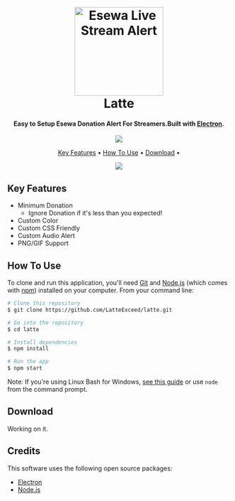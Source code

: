 
<h1 align="center">
  <br>
  <a href="https://github.com/LatteExceed/latte"><img src="https://i.ibb.co/yRqYxT8/ed60709b-bf13-4063-a2ac-08d2c91ac6bc-200x200.png" alt="Esewa Live Stream Alert" width="200"></a>
  <br>
  Latte
  <br>
</h1>

<h4 align="center">Easy to Setup Esewa Donation Alert For Streamers.Built with <a href="http://electron.atom.io" target="_blank">Electron</a>.</h4>

<p align="center">
 
  <a href="https://discord.gg/tvdf5sjQhM">
    <img src="https://camo.githubusercontent.com/673cd3a24fdf6d2d8756b36454770c9e6f853a4e0b972a1c2003ac3041635424/68747470733a2f2f696d672e736869656c64732e696f2f62616467652f446973636f72642d626c75653f7374796c653d666f722d7468652d6261646765">
  </a>
</p>

<p align="center">
  <a href="#key-features">Key Features</a> •
  <a href="#how-to-use">How To Use</a> •
  <a href="#download">Download</a> •
</p>
<p align="center">
  <img src="https://i.ibb.co/XCpNsYk/image.png">
</p>


## Key Features

* Minimum Donation 
  - Ignore Donation if it's less than you expected!
* Custom Color 
* Custom CSS Friendly
* Custom Audio Alert
* PNG/GIF Support

## How To Use

To clone and run this application, you'll need [Git](https://git-scm.com) and [Node.js](https://nodejs.org/en/download/) (which comes with [npm](http://npmjs.com)) installed on your computer. From your command line:

```bash
# Clone this repository
$ git clone https://github.com/LatteExceed/latte.git

# Go into the repository
$ cd latte

# Install dependencies
$ npm install

# Run the app
$ npm start
```

Note: If you're using Linux Bash for Windows, [see this guide](https://www.howtogeek.com/261575/how-to-run-graphical-linux-desktop-applications-from-windows-10s-bash-shell/) or use `node` from the command prompt.


## Download

Working on it.

## Credits

This software uses the following open source packages:

- [Electron](http://electron.atom.io/)
- [Node.js](https://nodejs.org/)


